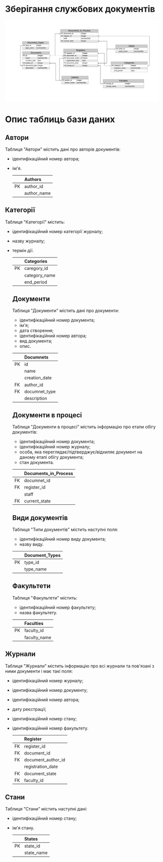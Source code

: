 # Зберігання службових документів

![ER diagram](ER_diagram.png)

# Опис таблиць бази даних

## Автори

Таблиця "Автори" містить дані про авторів документів:
+ ідентифікаційний номер автора;
+ ім'я.

  |     |Authors     | 
  |-----|------------|
  | PK  | author_id  |
  |     | author_name|
  
## Категорії 

Таблиця "Категорії" містить: 
+ ідентифікаційний номер категорії журналу; 
+ назву журналу;
+ термін дії.

  |     |Categories     | 
  |-----|---------------|
  | PK  | caregory_id   |
  |     | category_name |
  |     | end_period    |
  
  ## Документи 
  
  Таблиця "Документи" містить дані про документи:
  + ідентифікаційний номер документа;
  + ім'я;
  + дата створення;
  + ідентифікаційний номер автора;
  + вид документа;
  + опис.
  
  |     |Documnets      | 
  |-----|---------------|
  | PK  | id            |
  |     | name          |
  |     | creation_date |
  | FK  | author_id     |
  | FK  | documnet_type |
  |     | description   |
  
  ## Документи в процесі
  
  Таблиця "Документи в процесі" містить інформацію про етапи обігу документів:
  + ідентифікаційний номер документа;
  + ідентифікаційний номер журналу;
  + особа, яка переглядає/підтверджує/відхиляє документ на даному етапі обігу документа; 
  + стан документа.
  
  |     |Documents_in_Process      | 
  |-----|--------------------------|
  | FK  | documnet_id              |
  | FK  | register_id              |
  |     | staff                    |
  | FK  | current_state            |
  
  ## Види документів 
  
  Таблиця "Типи документів" містить наступні поля:
  + ідентифікаційний номер виду документа;
  + назву виду.
  
  |     |Document_Types    | 
  |-----|------------------|
  | PK  | type_id          |
  |     | type_name        |
  
  ## Факультети
  
  Таблиця "Факультети" містить:
  + ідентифікаційний номер факультету;
  + назва факультету.
  
    
  |     |Faculties     | 
  |-----|--------------|
  | PK  | faculty_id   |
  |     | faculty_name |
  
## Журнали

Таблиця "Журнали" містить інформацію про всі журнали та пов'язані з ними документи і має такі поля:
+ ідентифікаційний номер журналу;
+ ідентифікаційний номер документу;
+ ідентифікаційний номер автора;
+ дату реєстрації;
+ ідентифікаційний номер стану;
+ ідентифікаційний номер факультету.

  |     |Register            | 
  |-----|--------------------|
  | FK  | register_id        |
  | FK  | document_id        |
  | FK  | document_author_id |
  |     | registration_date  |
  | FK  | document_state     |
  | FK  | faculty_id         |

## Стани

Таблиця "Стани" містить наступні дані:
+ ідентифікаційний номер стану;
+ ім'я стану.

  |     |States        | 
  |-----|--------------|
  | PK  | state_id     |
  |     | state_name   |
  
  
